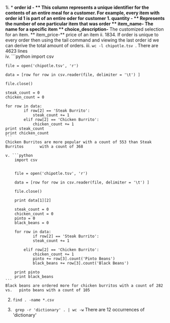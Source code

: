 1i.
	* **order id - ** This column represents a unique identifier for the contents of 				  an entire meal for a customer. For example, every item with             				  order id 1 is part of an entire oder for customer 1.
	**quantity - **  Represents the number of one particular item that was order
	** item_name-** The name for a specific item
	** choice_description-** The customized selection for an item.
	** item_price-** price of an item
   ii. 1834. If order is unique to every order then using the tail command and 		 viewing the last order id we can derive the total amount of orders. 
   iii. ```wc -l chipotle.tsv ```. There are 4623 lines  
   iv. ```python
	import csv

 	file = open('chipotle.tsv', 'r')

	data = [row for row in csv.reader(file, delimiter = '\t') ]

	file.close()

	steak_count = 0
	chicken_count = 0
	
	for row in data:
    		if row[2] == 'Steak Burrito':
        		steak_count += 1
    		elif row[2] == 'Chicken Burrito':
        		chicken_count += 1
	print steak_count
	print chicken_count
	```
	Chicken Burritos are more popular with a count of 553 than Steak Burritos    	with a count of 368 
     
	v. ```python
		import csv


		file = open('chipotle.tsv', 'r')

		data = [row for row in csv.reader(file, delimiter = '\t') ]

		file.close()

		print data[1][2]

		steak_count = 0
		chicken_count = 0
		pinto = 0
		black_beans = 0
		
		for row in data:
		        if row[2] == 'Steak Burrito':
        		steak_count += 1
         
   	 		elif row[2] == 'Chicken Burrito':
        		chicken_count += 1
       	 		pinto += row[3].count('Pinto Beans')
        		black_beans += row[3].count('Black Beans')

		print pinto
		print black_beans
	```
	Black beans are ordered more for chicken burritos with a count of 282 vs. 	pinto beans with a count of 105
2. ```find . -name *.csv```

3. ``` grep -r 'dictionary' . | wc -w``` There are 12 occurrences of 'dictionary'

